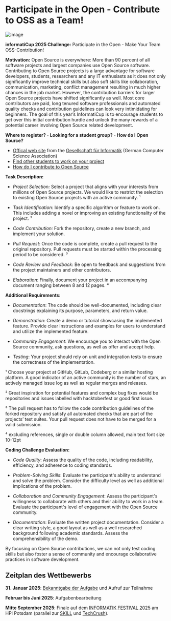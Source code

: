 # Participate in the Open - Contribute to OSS as a Team!

![image](https://github.com/user-attachments/assets/4cf08571-841a-4749-b62c-96974c0571e8)

**informatiCup 2025 Challenge:** Participate in the Open \- Make Your Team OSS-Contribution\!


**Motivation:** Open Source is everywhere: More than 90 percent of all software projects and largest companies use Open Source software. Contributing to Open Source projects is a large advantage for software developers, students, researchers and any IT enthusiasts as it does not only significantly improve technical skills but also soft skills like collaboration, communication, marketing, conflict management resulting in much higher chances in the job market. However, the contribution barriers for larger Open Source projects have shifted significantly as well. Most core contributors are paid, long tenured software professionals and automated quality checks and contribution guidelines can look very intimidating for beginners. The goal of this year’s InformatiCup is to encourage students to get over this initial contribution hurdle and unlock the many rewards of a potential career involving Open Source related development.

**Where to register? - Looking for a student group? - How do I Open Source?**

* [Offical web site](https://informaticup.gi.de/die-aufgabe) from the [Gesellschaft für Informatik](https://gi.de) (German Computer Science Association)
* [Find other students to work on your project](https://github.com/informatiCup/informatiCup2025/issues)
* [How do I contribute to Open Source](https://opensource.guide/)

**Task Description:**

* *Project Selection:* Select a project that aligns with your interests from millions of Open Source projects. We would like to restrict the selection to existing Open Source projects with an active community. ¹

* *Task Identification:* Identify a specific algorithm or feature to work on. This includes adding a novel or improving an existing functionality of the project. ²

* *Code Contribution:* Fork the repository, create a new branch, and implement your solution.

* *Pull Request*: Once the code is complete, create a pull request to the original repository. Pull requests must be started within the processing period to be considered. ³

* *Code Review and Feedback*: Be open to feedback and suggestions from the project maintainers and other contributors.

* *Elaboration*: Finally, document your project in an accompanying document ranging between 8 and 12 pages. ⁴

**Additional Requirements:**

* *Documentation*: The code should be well-documented, including clear docstrings explaining its purpose, parameters, and return value.

* *Demonstration*: Create a demo or tutorial showcasing the implemented feature. Provide clear instructions and examples for users to understand and utilize the implemented feature.

* *Community Engagement*: We encourage you to interact with the Open Source community, ask questions, as well as offer and accept help.

* *Testing*: Your project should rely on unit and integration tests to ensure the correctness of the implementation.

¹ Choose your project at GitHub, GitLab, Codeberg or a similar hosting platform. A good indicator of an active community is the number of stars, an actively managed issue log as well as regular merges and releases.

² Great inspiration for potential features and complex bug fixes would be repositories and issues labelled with hacktoberfest or good first issue.

³ The pull request has to follow the code contribution guidelines of the forked repository and satisfy all automated checks that are part of the projects’ test suites. Your pull request does not have to be merged for a valid submission.

⁴ excluding references, single or double column allowed, main text font size 10-12pt

**Coding Challenge Evaluation:**

* *Code Quality*: Assess the quality of the code, including readability, efficiency, and adherence to coding standards.

* *Problem-Solving Skills*: Evaluate the participant's ability to understand and solve the problem. Consider the difficulty level as well as additional implications of the problem.

* *Collaboration and Community Engagement*: Assess the participant's willingness to collaborate with others and their ability to work in a team. Evaluate the participant's level of engagement with the Open Source community.

* *Documentation*: Evaluate the written project documentation. Consider a clear writing style, a good layout as well as a well researched background following academic standards. Assess the comprehensibility of the demo.

By focusing on Open Source contributions, we can not only test coding skills but also foster a sense of community and encourage collaborative practices in software development.

## Zeitplan des Wettbewerbs

**31\. Januar 2025**: [Bekanntgabe der Aufgabe](https://informaticup.gi.de/) und Aufruf zur Teilnahme

**Februar bis Juni 2025**: Aufgabenbearbeitung

**Mitte September 2025**: Finale auf dem [INFORMATIK FESTIVAL 2025](https://informatik2025.gi.de/) am HPI Potsdam (parallel zur [SKILL](https://skill.gi.de/) und [TechCrush](https://techcrush.org/)).
